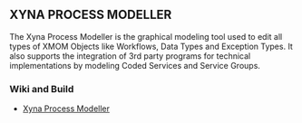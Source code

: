 ## XYNA PROCESS MODELLER

The Xyna Process Modeller is the graphical modeling tool used to edit all types of XMOM Objects like Workflows, Data Types and Exception Types. It also supports the integration of 3rd party programs for technical implementations by modeling Coded Services and Service Groups.

### Wiki and Build
* [Xyna Process Modeller](https://github.com/GIP-SmartMercial/xyna-process-modeller/wiki)
